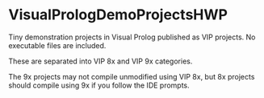 # VisualPrologDemoProjectsHWP
 Tiny demonstration projects in Visual Prolog published as VIP projects.  No executable files are included.

 These are separated into VIP 8x and VIP 9x categories.
 
 The 9x projects may not compile unmodified using VIP 8x, but 8x projects should compile using 9x if you follow the IDE prompts.
 
